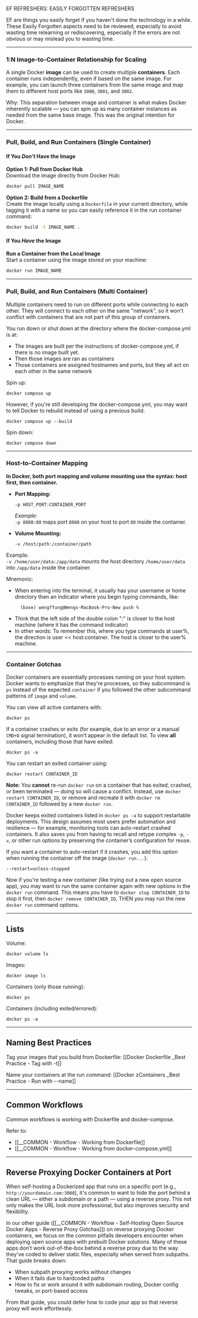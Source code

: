EF REFRESHERS: EASILY FORGOTTEN REFRESHERS

EF are things you easily forget if you haven't done the technology in a while. These Easily Forgotten aspects need to be reviewed, especially to avoid wasting time relearning or rediscovering, especially if the errors are not obvious or may mislead you to wasting time.

---
### **1:N Image-to-Container Relationship for Scaling**

A single Docker **image** can be used to create multiple **containers**. Each container runs independently, even if based on the same image. For example, you can launch three containers from the same image and map them to different host ports like `3000`, `3001`, and `3002`.

Why: This separation between image and container is what makes Docker inherently scalable — you can spin up as many container instances as needed from the same base image. This was the original intention for Docker.

---

### Pull, Build, and Run Containers (Single Container)

#### If You _Don't_ Have the Image

**Option 1: Pull from Docker Hub**  
Download the image directly from Docker Hub:

```bash
docker pull IMAGE_NAME
```

**Option 2: Build from a Dockerfile**  
Create the image locally using a `Dockerfile` in your current directory, while tagging it with a name so you can easily reference it in the run container command:
```bash
docker build -t IMAGE_NAME .
```


#### If You _Have_ the Image

**Run a Container from the Local Image**  
Start a container using the image stored on your machine:

```bash
docker run IMAGE_NAME
```


---

### Pull, Build, and Run Containers (Multi Container)

Multiple containers need to run on different ports while connecting to each other. They will connect to each other on the same "network", so it won't conflict with containers that are not part of this group of containers.

You run down or shut down at the directory where the docker-compose.yml is at:
- The images are built per the instructions of docker-compose.yml, if there is no image built yet.
- Then those images are ran as containers
- Those containers are assigned hostnames and ports, but they all act on each other in the same network

Spin up:
```
docker compose up
```

However, if you're still developing the docker-compose.yml, you may want to tell Docker to rebuild instead of using a previous build:
```
docker compose up --build
```

Spin down:
```
docker compose down
```

---

### Host-to-Container Mapping

**In Docker, both port mapping and volume mounting use the syntax: host first, then container.**

- **Port Mapping:**
    ```
    -p HOST_PORT:CONTAINER_PORT
    ```
    
    _Example:_  
    `-p 8080:80` maps port `8080` on your host to port `80` inside the container.
    
- **Volume Mounting:**
    ```
    -v /host/path:/container/path
    ```
    
Example:  
`-v /home/user/data:/app/data` mounts the host directory `/home/user/data` into `/app/data` inside the container.

Mnemonic:
- When entering into the terminal, it usually has your username or home directory then an indicator where you begin typing commands, like:
  ```
	(base) wengffung@Wengs-MacBook-Pro-New push %
	```
- Think that the left side of the double colon ":" is closer to the host machine (where it has the command indicator)
- In other words: To remember this, where you type commands at user%,  the direction is user << host:container. The host is closer to the user% machine.


---

### **Container Gotchas**

Docker containers are essentially processes running on your host system. Docker wants to emphasize that they're processes, so they subcommand is `ps` instead of the expected `container` if you followed the other subcommand patterns of `image` and `volume`.

You can view all active containers with:

```
docker ps
```

If a container crashes or exits (for example, due to an error or a manual `CMD+D` signal termination), it won’t appear in the default list. To view **all** containers, including those that have exited:

```
docker ps -a
```

You can restart an exited container using:

```
docker restart CONTAINER_ID
```

**Note:** You **cannot** re-run `docker run` on a container that has exited, crashed, or been terminated — doing so will cause a conflict. Instead, use `docker restart CONTAINER_ID`, or remove and recreate it with `docker rm CONTAINER_ID` followed by a new `docker run`.

Docker keeps exited containers listed in `docker ps -a` to support restartable deployments. This design assumes most users prefer automation and resilience — for example, monitoring tools can auto-restart crashed containers. It also saves you from having to recall and retype complex `-p`, `-v`, or other run options by preserving the container’s configuration for reuse.

If you want a container to auto-restart if it crashes, you add this option when running the container off the image (`docker run...`):
```
--restart=unless-stopped
```

Now if you're testing a new container (like trying out a new open source app), you may want to run the same container again with new options in the `docker run` command. This means you have to `docker stop CONTAINER_ID` to stop it first, then `docker remove CONTAINER_ID`, THEN you may run the new `docker run` command options.

---
## Lists

Volume:
```
docker volume ls
```

Images:
```
docker image ls
```

Containers (only those running):
```
docker ps
```

Containers (including exited/errored):
```
docker ps -a
```

---

## Naming Best Practices

Tag your images that you build from Dockerfile:
[[Docker Dockerfile _Best Practice - Tag with -t]]

Name your containers at the run command:
[[Docker zContainers _Best Practice - Run with --name]]

---

## Common Workflows

Common workflows is working with Dockerfile and docker-compose. 

Refer to:
- [[__COMMON - Workflow - Working from Dockerfile]]
- [[__COMMON - Workflow - Working from docker-compose.yml]]

---

## Reverse Proxying Docker Containers at Port

When self-hosting a Dockerized app that runs on a specific port (e.g., `http://yourdomain.com:3000`), it's common to want to hide the port behind a clean URL — either a subdomain or a path — using a reverse proxy. This not only makes the URL look more professional, but also improves security and flexibility.

In our other guide ([[__COMMON - Workflow - Self-Hosting Open Source Docker Apps - Reverse Proxy Gotchas]]) on reverse proxying Docker containers, we focus on the common pitfalls developers encounter when deploying open source apps with prebuilt Docker solutions. Many of these apps don’t work out-of-the-box behind a reverse proxy due to the way they've coded to deliver static files, especially when served from subpaths. That guide breaks down:

- When subpath proxying works without changes
- When it fails due to hardcoded paths
- How to fix or work around it with subdomain routing, Docker config tweaks, or port-based access

From that guide, you could defer how to code your app so that reverse proxy will work effortlessly.